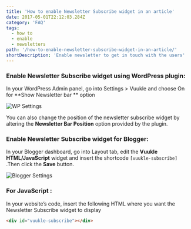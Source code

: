 ```yaml
---
title: 'How to enable Newsletter Subscribe widget in an article'
date: 2017-05-01T22:12:03.284Z
category: 'FAQ'
tags:
  - how to
  - enable
  - newsletters
path: '/how-to-enable-newsletter-subscribe-widget-in-an-article/'
shortDescription: 'Enable newsletter to get in touch with the users'
---
```


### Enable Newsletter Subscribe widget using WordPress plugin:

In your WordPress Admin panel, go into Settings > Vuukle and choose On for
**Show Newsletter bar ** option

![WP Settings](/img/how-to-enable-newsletter-subscribe-widget-in-an-article-img_1.png)

You can also change the position of the newsletter subscribe widget by altering the **Newsletter Bar Position** option provided by the plugin.

### Enable Newsletter Subscribe widget for Blogger:

In your Blogger dashboard, go into Layout tab, edit the **Vuukle HTML/JavaScript** widget and insert the shortcode `[vuukle-subscribe]` .Then click the **Save** button.

![Blogger Settings](/img/how-to-enable-newsletter-subscribe-widget-in-an-article-img_2.png)

### For JavaScript :

In your website’s code, insert the following HTML where you want the Newsletter Subscribe widget to display

```html
<div id="vuukle-subscribe"></div>
```
